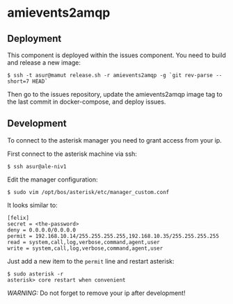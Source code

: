 # amievents2amqp

## Deployment
This component is deployed within the issues component. You need to build and release a new image:

```
$ ssh -t asur@mamut release.sh -r amievents2amqp -g `git rev-parse --short=7 HEAD`
```

Then go to the issues repository, update the amievents2amqp image tag to the last commit in docker-compose, and deploy issues.

## Development

To connect to the asterisk manager you need to grant access from your ip.

First connect to the asterisk machine via ssh:

```
$ ssh asur@ale-niv1
```

Edit the manager configuration:

```
$ sudo vim /opt/bos/asterisk/etc/manager_custom.conf
```

It looks similar to:

```
[felix]
secret = <the-password>
deny = 0.0.0.0/0.0.0.0
permit = 192.168.10.14/255.255.255.255,192.168.10.35/255.255.255.255
read = system,call,log,verbose,command,agent,user
write = system,call,log,verbose,command,agent,user
```

Just add a new item to the `permit` line and restart asterisk:

```
$ sudo asterisk -r
asterisk> core restart when convenient
```

*WARNING:* Do not forget to remove your ip after development!
